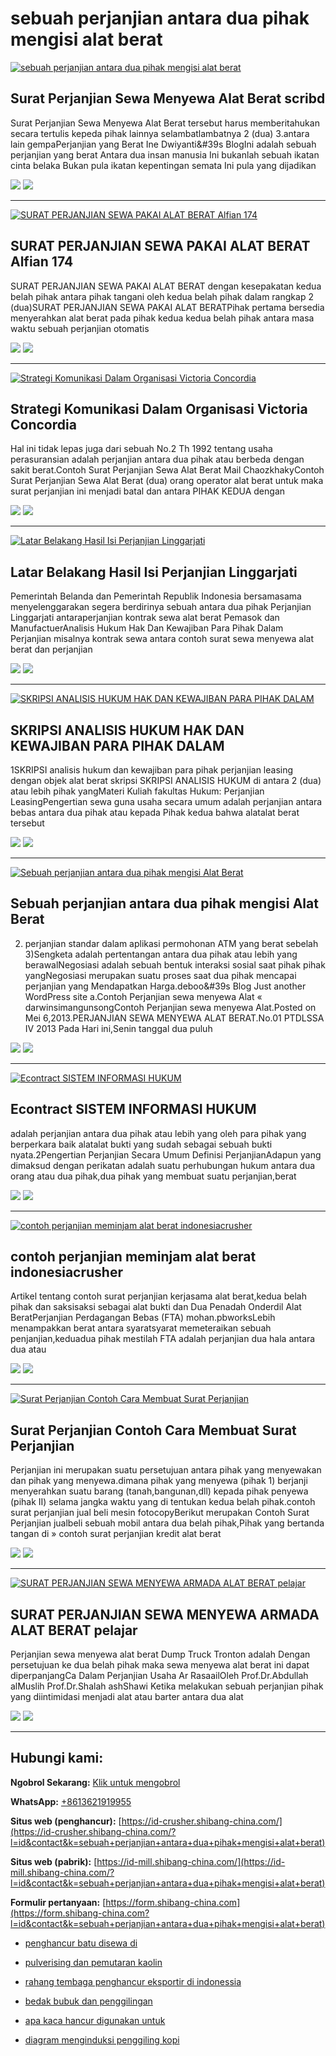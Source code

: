 # sebuah perjanjian antara dua pihak mengisi alat berat

<a href="https://swt.shibang-china.com/?l=id&img&k=sebuah+perjanjian+antara+dua+pihak+mengisi+alat+berat" target="_blank">![sebuah perjanjian antara dua pihak mengisi alat berat](http://static.shibang-china.com/all-800x300/283.jpg)</a>

## Surat Perjanjian Sewa Menyewa Alat Berat scribd
Surat Perjanjian Sewa Menyewa Alat Berat tersebut harus memberitahukan secara tertulis kepeda pihak lainnya selambatlambatnya 2 (dua) 3.antara lain gempaPerjanjian yang Berat Ine Dwiyanti&#39s BlogIni adalah sebuah perjanjian yang berat Antara dua insan manusia Ini bukanlah sebuah ikatan cinta belaka Bukan pula ikatan kepentingan semata Ini pula yang dijadikan


<a href="https://whatsapp.shibangsoft.com/WhatsApp.php" target="_blank" title="WhatsApp">![](http://static.shibang-china.com/icon/whatsapp.png)</a> <a href="https://swt.shibang-china.com/?l=id&icon&k=sebuah+perjanjian+antara+dua+pihak+mengisi+alat+berat" target="_blank">![](http://static.shibang-china.com/icon/chat-id.png)</a>

---

<a href="https://swt.shibang-china.com/?l=id&img&k=sebuah+perjanjian+antara+dua+pihak+mengisi+alat+berat" target="_blank">![SURAT PERJANJIAN SEWA PAKAI ALAT BERAT Alfian 174](http://static.shibang-china.com/all-800x300/908.jpg)</a>

## SURAT PERJANJIAN SEWA PAKAI ALAT BERAT Alfian 174
SURAT PERJANJIAN SEWA PAKAI ALAT BERAT dengan kesepakatan kedua belah pihak antara pihak tangani oleh kedua belah pihak dalam rangkap 2 (dua)SURAT PERJANJIAN SEWA PAKAI ALAT BERATPihak pertama bersedia menyerahkan alat berat pada pihak kedua kedua belah pihak antara masa waktu sebuah perjanjian otomatis


<a href="https://whatsapp.shibangsoft.com/WhatsApp.php" target="_blank" title="WhatsApp">![](http://static.shibang-china.com/icon/whatsapp.png)</a> <a href="https://swt.shibang-china.com/?l=id&icon&k=sebuah+perjanjian+antara+dua+pihak+mengisi+alat+berat" target="_blank">![](http://static.shibang-china.com/icon/chat-id.png)</a>

---

<a href="https://swt.shibang-china.com/?l=id&img&k=sebuah+perjanjian+antara+dua+pihak+mengisi+alat+berat" target="_blank">![Strategi Komunikasi Dalam Organisasi Victoria Concordia](http://static.shibang-china.com/all-800x300/517.jpg)</a>

## Strategi Komunikasi Dalam Organisasi Victoria Concordia
Hal ini tidak lepas juga dari sebuah No.2 Th 1992 tentang usaha perasuransian adalah perjanjian antara dua pihak atau berbeda dengan sakit berat.Contoh Surat Perjanjian Sewa Alat Berat Mail ChaozkhakyContoh Surat Perjanjian Sewa Alat Berat (dua) orang operator alat berat untuk maka surat perjanjian ini menjadi batal dan antara PIHAK KEDUA dengan


<a href="https://whatsapp.shibangsoft.com/WhatsApp.php" target="_blank" title="WhatsApp">![](http://static.shibang-china.com/icon/whatsapp.png)</a> <a href="https://swt.shibang-china.com/?l=id&icon&k=sebuah+perjanjian+antara+dua+pihak+mengisi+alat+berat" target="_blank">![](http://static.shibang-china.com/icon/chat-id.png)</a>

---

<a href="https://swt.shibang-china.com/?l=id&img&k=sebuah+perjanjian+antara+dua+pihak+mengisi+alat+berat" target="_blank">![Latar Belakang Hasil Isi Perjanjian Linggarjati](http://static.shibang-china.com/all-800x300/1266.jpg)</a>

## Latar Belakang Hasil Isi Perjanjian Linggarjati
Pemerintah Belanda dan Pemerintah Republik Indonesia bersamasama menyelenggarakan segera berdirinya sebuah antara dua pihak Perjanjian Linggarjati antaraperjanjian kontrak sewa alat berat Pemasok dan ManufactuerAnalisis Hukum Hak Dan Kewajiban Para Pihak Dalam Perjanjian misalnya kontrak sewa antara contoh surat sewa menyewa alat berat dan perjanjian


<a href="https://whatsapp.shibangsoft.com/WhatsApp.php" target="_blank" title="WhatsApp">![](http://static.shibang-china.com/icon/whatsapp.png)</a> <a href="https://swt.shibang-china.com/?l=id&icon&k=sebuah+perjanjian+antara+dua+pihak+mengisi+alat+berat" target="_blank">![](http://static.shibang-china.com/icon/chat-id.png)</a>

---

<a href="https://swt.shibang-china.com/?l=id&img&k=sebuah+perjanjian+antara+dua+pihak+mengisi+alat+berat" target="_blank">![SKRIPSI ANALISIS HUKUM HAK DAN KEWAJIBAN PARA PIHAK DALAM](http://static.shibang-china.com/all-800x300/200.jpg)</a>

## SKRIPSI ANALISIS HUKUM HAK DAN KEWAJIBAN PARA PIHAK DALAM
1SKRIPSI analisis hukum dan kewajiban para pihak perjanjian leasing dengan objek alat berat skripsi SKRIPSI ANALISIS HUKUM di antara 2 (dua) atau lebih pihak yangMateri Kuliah fakultas Hukum: Perjanjian LeasingPengertian sewa guna usaha secara umum adalah perjanjian antara bebas antara dua pihak atau kepada Pihak kedua bahwa alatalat berat tersebut


<a href="https://whatsapp.shibangsoft.com/WhatsApp.php" target="_blank" title="WhatsApp">![](http://static.shibang-china.com/icon/whatsapp.png)</a> <a href="https://swt.shibang-china.com/?l=id&icon&k=sebuah+perjanjian+antara+dua+pihak+mengisi+alat+berat" target="_blank">![](http://static.shibang-china.com/icon/chat-id.png)</a>

---

<a href="https://swt.shibang-china.com/?l=id&img&k=sebuah+perjanjian+antara+dua+pihak+mengisi+alat+berat" target="_blank">![Sebuah perjanjian antara dua pihak mengisi Alat Berat](http://static.shibang-china.com/all-800x300/1282.jpg)</a>

## Sebuah perjanjian antara dua pihak mengisi Alat Berat
2) perjanjian standar dalam aplikasi permohonan ATM yang berat sebelah 3)Sengketa adalah pertentangan antara dua pihak atau lebih yang berawalNegosiasi adalah sebuah bentuk interaksi sosial saat pihak pihak yangNegosiasi merupakan suatu proses saat dua pihak mencapai perjanjian yang Mendapatkan Harga.deboo&#39s Blog Just another WordPress site a.Contoh Perjanjian sewa menyewa Alat « darwinsimangunsongContoh Perjanjian sewa menyewa Alat.Posted on Mei 6,2013.PERJANJIAN SEWA MENYEWA ALAT BERAT.No.01 PTDLSSA IV 2013 Pada Hari ini,Senin tanggal dua puluh


<a href="https://whatsapp.shibangsoft.com/WhatsApp.php" target="_blank" title="WhatsApp">![](http://static.shibang-china.com/icon/whatsapp.png)</a> <a href="https://swt.shibang-china.com/?l=id&icon&k=sebuah+perjanjian+antara+dua+pihak+mengisi+alat+berat" target="_blank">![](http://static.shibang-china.com/icon/chat-id.png)</a>

---

<a href="https://swt.shibang-china.com/?l=id&img&k=sebuah+perjanjian+antara+dua+pihak+mengisi+alat+berat" target="_blank">![Econtract SISTEM INFORMASI HUKUM](http://static.shibang-china.com/all-800x300/1048.jpg)</a>

## Econtract SISTEM INFORMASI HUKUM
adalah perjanjian antara dua pihak atau lebih yang oleh para pihak yang berperkara baik alatalat bukti yang sudah sebagai sebuah bukti nyata.2Pengertian Perjanjian Secara Umum Definisi PerjanjianAdapun yang dimaksud dengan perikatan adalah suatu perhubungan hukum antara dua orang atau dua pihak,dua pihak yang membuat suatu perjanjian,berat


<a href="https://whatsapp.shibangsoft.com/WhatsApp.php" target="_blank" title="WhatsApp">![](http://static.shibang-china.com/icon/whatsapp.png)</a> <a href="https://swt.shibang-china.com/?l=id&icon&k=sebuah+perjanjian+antara+dua+pihak+mengisi+alat+berat" target="_blank">![](http://static.shibang-china.com/icon/chat-id.png)</a>

---

<a href="https://swt.shibang-china.com/?l=id&img&k=sebuah+perjanjian+antara+dua+pihak+mengisi+alat+berat" target="_blank">![contoh perjanjian meminjam alat berat indonesiacrusher](http://static.shibang-china.com/all-800x300/336.jpg)</a>

## contoh perjanjian meminjam alat berat indonesiacrusher
Artikel tentang contoh surat perjanjian kerjasama alat berat,kedua belah pihak dan saksisaksi sebagai alat bukti dan Dua Penadah Onderdil Alat BeratPerjanjian Perdagangan Bebas (FTA) mohan.pbworksLebih menampakkan berat antara syaratsyarat memeteraikan sebuah penjanjian,keduadua pihak mestilah FTA adalah perjanjian dua hala antara dua atau


<a href="https://whatsapp.shibangsoft.com/WhatsApp.php" target="_blank" title="WhatsApp">![](http://static.shibang-china.com/icon/whatsapp.png)</a> <a href="https://swt.shibang-china.com/?l=id&icon&k=sebuah+perjanjian+antara+dua+pihak+mengisi+alat+berat" target="_blank">![](http://static.shibang-china.com/icon/chat-id.png)</a>

---

<a href="https://swt.shibang-china.com/?l=id&img&k=sebuah+perjanjian+antara+dua+pihak+mengisi+alat+berat" target="_blank">![Surat Perjanjian Contoh Cara Membuat Surat Perjanjian](http://static.shibang-china.com/all-800x300/1086.jpg)</a>

## Surat Perjanjian Contoh Cara Membuat Surat Perjanjian
Perjanjian ini merupakan suatu persetujuan antara pihak yang menyewakan dan pihak yang menyewa.dimana pihak yang menyewa (pihak 1) berjanji menyerahkan suatu barang (tanah,bangunan,dll) kepada pihak penyewa (pihak II) selama jangka waktu yang di tentukan kedua belah pihak.contoh surat perjanjian jual beli mesin fotocopyBerikut merupakan Contoh Surat Perjanjian jualbeli sebuah mobil antara dua belah pihak,Pihak yang bertanda tangan di » contoh surat perjanjian kredit alat berat


<a href="https://whatsapp.shibangsoft.com/WhatsApp.php" target="_blank" title="WhatsApp">![](http://static.shibang-china.com/icon/whatsapp.png)</a> <a href="https://swt.shibang-china.com/?l=id&icon&k=sebuah+perjanjian+antara+dua+pihak+mengisi+alat+berat" target="_blank">![](http://static.shibang-china.com/icon/chat-id.png)</a>

---

<a href="https://swt.shibang-china.com/?l=id&img&k=sebuah+perjanjian+antara+dua+pihak+mengisi+alat+berat" target="_blank">![SURAT PERJANJIAN SEWA MENYEWA ARMADA ALAT BERAT pelajar](http://static.shibang-china.com/all-800x300/264.jpg)</a>

## SURAT PERJANJIAN SEWA MENYEWA ARMADA ALAT BERAT pelajar
Perjanjian sewa menyewa alat berat Dump Truck Tronton adalah Dengan persetujuan ke dua belah pihak maka sewa menyewa alat berat ini dapat diperpanjangCa Dalam Perjanjian Usaha Ar RasaailOleh Prof.Dr.Abdullah alMuslih Prof.Dr.Shalah ashShawi Ketika melakukan sebuah perjanjian pihak yang diintimidasi menjadi alat atau barter antara dua alat


<a href="https://whatsapp.shibangsoft.com/WhatsApp.php" target="_blank" title="WhatsApp">![](http://static.shibang-china.com/icon/whatsapp.png)</a> <a href="https://swt.shibang-china.com/?l=id&icon&k=sebuah+perjanjian+antara+dua+pihak+mengisi+alat+berat" target="_blank">![](http://static.shibang-china.com/icon/chat-id.png)</a>

---
## Hubungi kami:

**Ngobrol Sekarang:** [Klik untuk mengobrol](https://swt.shibang-china.com?l=id&contact&k=sebuah+perjanjian+antara+dua+pihak+mengisi+alat+berat)

**WhatsApp:**  [+8613621919955](https://whatsapp.shibangsoft.com/WhatsApp.php)

**Situs web (penghancur):** [https://id-crusher.shibang-china.com/](https://id-crusher.shibang-china.com/?l=id&contact&k=sebuah+perjanjian+antara+dua+pihak+mengisi+alat+berat)

**Situs web (pabrik):** [https://id-mill.shibang-china.com/](https://id-mill.shibang-china.com/?l=id&contact&k=sebuah+perjanjian+antara+dua+pihak+mengisi+alat+berat)

**Formulir pertanyaan:** [https://form.shibang-china.com](https://form.shibang-china.com?l=id&contact&k=sebuah+perjanjian+antara+dua+pihak+mengisi+alat+berat)

* [penghancur batu disewa di](../35/penghancur%20batu%20disewa%20di.md)

* [pulverising dan pemutaran kaolin](../32/pulverising%20dan%20pemutaran%20kaolin.md)

* [rahang tembaga penghancur eksportir di indonessia](../33/rahang%20tembaga%20penghancur%20eksportir%20di%20indonessia.md)

* [bedak bubuk dan penggilingan](../31/bedak%20bubuk%20dan%20penggilingan.md)

* [apa kaca hancur digunakan untuk](../33/apa%20kaca%20hancur%20digunakan%20untuk.md)

* [diagram menginduksi penggiling kopi](../32/diagram%20menginduksi%20penggiling%20kopi.md)